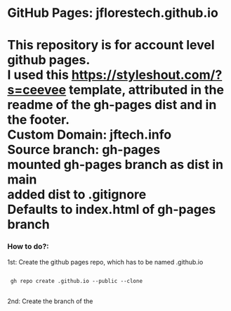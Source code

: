 <h1>GitHub Pages: jflorestech.github.io<h1>
This repository is for account level github pages. 
<br>
I used this <a href="https://styleshout.com/?s=ceevee">https://styleshout.com/?s=ceevee</a> template, attributed in the readme of the gh-pages dist and in the footer. 
<br>
Custom Domain: jftech.info 
<br>
Source branch: gh-pages 
<br>
mounted gh-pages branch as dist in main 
<br> 
added dist to .gitignore 
<br>
Defaults to index.html of gh-pages branch 
<br>
<h3> How to do?: </h3>
1st: Create the github pages repo, which has to be named <username>.github.io
<pre>
<code>
 gh repo create <username>.github.io --public --clone 
</code>
</pre>
2nd: Create the branch of the 
